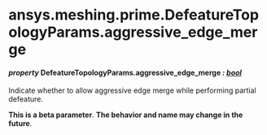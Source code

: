 # ansys.meshing.prime.DefeatureTopologyParams.aggressive_edge_merge

<a id="ansys.meshing.prime.DefeatureTopologyParams.aggressive_edge_merge"></a>

#### *property* DefeatureTopologyParams.aggressive_edge_merge *: [bool](https://docs.python.org/3.11/library/functions.html#bool)*

Indicate whether to allow aggressive edge merge while performing partial defeature.

**This is a beta parameter**. **The behavior and name may change in the future**.

<!-- !! processed by numpydoc !! -->
